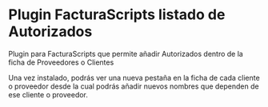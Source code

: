 # Plugin FacturaScripts listado de Autorizados
Plugin para FacturaScripts que permite añadir Autorizados dentro de la ficha de Proveedores o Clientes

Una vez instalado, podrás ver una nueva pestaña en la ficha de cada cliente o proveedor 
desde la cual podrás añadir nuevos nombres que dependen de ese cliente o proveedor.
